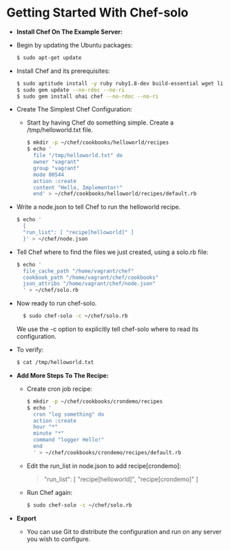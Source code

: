 Getting Started With Chef-solo
==============================

*    __Install Chef On The Example Server:__
  *	Begin by updating the Ubuntu packages:
    ``` bash
    $ sudo apt-get update
    ```

  * Install Chef and its prerequisites:
    ``` bash
    $ sudo aptitude install -y ruby ruby1.8-dev build-essential wget libruby1.8 rubygems
    $ sudo gem update --no-rdoc --no-ri
    $ sudo gem install ohai chef --no-rdoc --no-ri
    ```

  * Create The Simplest Chef Configuration:
    * Start by having Chef do something simple. Create a /tmp/helloworld.txt file.
    
      ``` bash
      $ mkdir -p ~/chef/cookbooks/helloworld/recipes
      $ echo '
        file "/tmp/helloworld.txt" do
        owner "vagrant"
        group "vagrant"
        mode 00544
        action :create
        content "Hello, Implementor!"
        end' > ~/chef/cookbooks/helloworld/recipes/default.rb
      ```
 


  * Write a node.json to tell Chef to run the helloworld recipe.
    ``` bash
    $ echo '
      {
      "run_list": [ "recipe[helloworld]" ]
      }' > ~/chef/node.json
    ```

  * Tell Chef where to find the files we just created, using a solo.rb file:
    ``` bash
    $ echo '
      file_cache_path "/home/vagrant/chef"
      cookbook_path "/home/vagrant/chef/cookbooks"
      json_attribs "/home/vagrant/chef/node.json"
      ' > ~/chef/solo.rb
    ```

  * Now ready to run chef-solo.
    ``` bash
      $ sudo chef-solo -c ~/chef/solo.rb
    ```
    We use the -c option to explicitly tell chef-solo where to read its configuration.

  * To verify:
    ``` bash
    $ cat /tmp/helloworld.txt
    ```

* __Add More Steps To The Recipe:__
  * Create cron job recipe:
    ``` bash
    $ mkdir -p ~/chef/cookbooks/crondemo/recipes
    $ echo '
      cron "log something" do
      action :create
      hour "*"
      minute "*"
      command "logger Hello!"
      end
      ' > ~/chef/cookbooks/crondemo/recipes/default.rb
    ```

  * Edit the run_list in node.json to add recipe[crondemo]:
    > "run_list": [ "recipe[helloworld]", "recipe[crondemo]" ]

  * Run Chef again:
    ``` bash
    $ sudo chef-solo -c ~/chef/solo.rb
    ```

* __Export__
  * You can use Git to distribute the configuration and run on any server you wish to configure.
